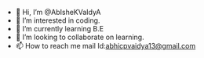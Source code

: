 - 👋 Hi, I’m @AbIsheKVaIdyA
- 👀 I’m interested in coding.
- 🌱 I’m currently learning B.E
- 💞️ I’m looking to collaborate on learning.
- 📫 How to reach me mail Id:abhicpvaidya13@gmail.com

<!---
AbIsheKVaIdyA/AbIsheKVaIdyA is a ✨ special ✨ repository because its `README.md` (this file) appears on your GitHub profile.
You can click the Preview link to take a look at your changes.
--->
